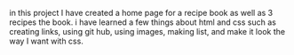 in this project I have created a home page for a recipe book as well as 3 recipes the book. i have learned a few things about html and css such as creating links, using git hub, using images, making list, and make it look the way I want with css.